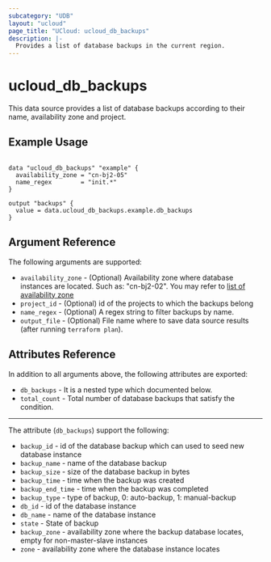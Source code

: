 ```yaml
---
subcategory: "UDB"
layout: "ucloud"
page_title: "UCloud: ucloud_db_backups"
description: |-
  Provides a list of database backups in the current region.
---
```


# ucloud_db_backups

This data source provides a list of database backups according to their
name, availability zone and project.

## Example Usage

```hcl

data "ucloud_db_backups" "example" {
  availability_zone = "cn-bj2-05"
  name_regex        = "init.*"
}

output "backups" {
  value = data.ucloud_db_backups.example.db_backups
}

```

## Argument Reference

The following arguments are supported:

* `availability_zone` - (Optional) Availability zone where database instances are located. Such as: "cn-bj2-02". You may refer to [list of availability zone](https://docs.ucloud.cn/api/summary/regionlist)
* `project_id` - (Optional) id of the projects to which the backups belong
* `name_regex` - (Optional) A regex string to filter backups by name.
* `output_file` - (Optional) File name where to save data source results (after running `terraform plan`).

## Attributes Reference

In addition to all arguments above, the following attributes are exported:

* `db_backups` - It is a nested type which documented below.
* `total_count` - Total number of database backups that satisfy the condition.

- - -

The attribute (`db_backups`) support the following:

* `backup_id` - id of the database backup which can used to seed new database instance
* `backup_name` - name of the database backup
* `backup_size` - size of the database backup in bytes
* `backup_time` - time when the backup was created
* `backup_end_time` - time when the backup was completed
* `backup_type` - type of backup, 0: auto-backup, 1: manual-backup
* `db_id` - id of the database instance
* `db_name` - name of the database instance
* `state` - State of backup
* `backup_zone` - availability zone where the backup database locates, empty
  for non-master-slave instances
* `zone` - availability zone where the database instance locates
